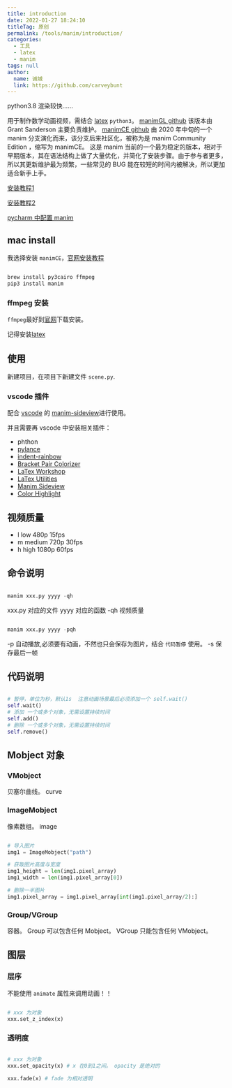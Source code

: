 ```yaml
---
title: introduction
date: 2022-01-27 18:24:10
titleTag: 原创
permalink: /tools/manim/introduction/
categories: 
  - 工具
  - latex
  - manim
tags: null
author: 
  name: 诚城
  link: https://github.com/carveybunt
---
```


python3.8 渲染较快……

用于制作数学动画视频，需结合 [latex](01.简介.md#安装) `python3`。
[manimGL github](https://github.com/3b1b/manim)
该版本由 Grant Sanderson 主要负责维护。
[manimCE github](https://github.com/ManimCommunity/manim)
由 2020 年中旬的一个 manim 分支演化而来，该分支后来社区化，被称为是 manim Community Edition ，缩写为 manimCE。
这是 manim 当前的一个最为稳定的版本，相对于早期版本，其在语法结构上做了大量优化，并简化了安装步骤。由于参与者更多，所以其更新维护最为频繁，一些常见的 BUG 能在较短的时间内被解决，所以更加适合新手上手。


[安装教程1](https://blog.csdn.net/czt_666/article/details/125530819?spm=1001.2101.3001.6661.1&utm_medium=distribute.pc_relevant_t0.none-task-blog-2%7Edefault%7ECTRLIST%7ERate-1-125530819-blog-125443259.pc_relevant_multi_platform_whitelistv4eslandingrelevant&depth_1-utm_source=distribute.pc_relevant_t0.none-task-blog-2%7Edefault%7ECTRLIST%7ERate-1-125530819-blog-125443259.pc_relevant_multi_platform_whitelistv4eslandingrelevant&utm_relevant_index=1)

[安装教程2](https://blog.csdn.net/weixin_46236597/article/details/125443259)

[pycharm 中配置 manim](https://blog.csdn.net/qq_43039472/article/details/112972744)

## mac install

我选择安装 `manimCE`，[官网安装教程](https://docs.manim.community/en/stable/installation/macos.html)

```sh

brew install py3cairo ffmpeg
pip3 install manim

```

### ffmpeg 安装

`ffmpeg`最好到[官网](https://www.ffmpeg.org/download.html)下载安装。

记得安装[latex](01.简介.md#安装)

## 使用

新建项目，在项目下新建文件 `scene.py`.

### vscode 插件

配合 [vscode](../../vscode笔记/01.install.md) 的 [manim-sideview](../../vscode笔记/02.插件.md#manim-sideview)进行使用。

并且需要再 vscode 中安装相关插件：

- phthon
- [pylance](../../vscode笔记/02.插件.md#pylance)
- [indent-rainbow](../../vscode笔记/02.插件.md#indent-rainbow)
- [Bracket Pair Colorizer](../../vscode笔记/02.插件.md#bracket-pair-colorizer)
- [LaTex Workshop](../../vscode笔记/02.插件.md#latex-workshop)
- [LaTex Utilities](../../vscode笔记/02.插件.md#latex-utilities)
- [Manim Sideview](../../vscode笔记/02.插件.md#manim-sideview)
- [Color Highlight](../../vscode笔记/02.插件.md#color-highlight)

## 视频质量

- l
  low 480p 15fps
- m
  medium 720p 30fps
- h
  high 1080p 60fps

## 命令说明

```python

manim xxx.py yyyy -qh

```

xxx.py 对应的文件
yyyy 对应的函数
-qh 视频质量


```python

manim xxx.py yyyy -pqh

```

-p 自动播放,必须要有动画，不然也只会保存为图片，结合 `代码暂停` 使用。
-s 保存最后一帧

## 代码说明


```py

# 暂停，单位为秒，默认1s  注意动画场景最后必须添加一个 self.wait()
self.wait()
# 添加 一个或多个对象，无需设置持续时间
self.add()
# 删除 一个或多个对象，无需设置持续时间
self.remove()

```


## Mobject 对象

### VMobject

贝塞尔曲线。 curve
### ImageMobject

像素数组。 image

```py

# 导入图片
img1 = ImageMobject("path")

# 获取图片高度与宽度
img1_height = len(img1.pixel_array)
img1_width = len(img1.pixel_array[0])

# 删除一半图片
img1.pixel_array = img1.pixel_array[int(img1.pixel_array/2):]

```

### Group/VGroup

容器。
Group 可以包含任何 Mobject。
VGroup 只能包含任何 VMobject。

## 图层

### 层序

不能使用 `animate` 属性来调用动画！！

```py

# xxx 为对象
xxx.set_z_index(x)


```


### 透明度



```py

# xxx 为对象
xxx.set_opacity(x) # x 在0到1之间。 opacity 是绝对的

xxx.fade(x) # fade 为相对透明


```
